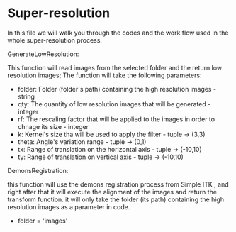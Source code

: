 # Super-resolution

In this file we will walk you through the codes and the work flow used in the whole super-resolution process.

GenerateLowResolution:

This function will read images from the selected folder and the return low resolution images;
The function will take the following parameters:
  - folder: Folder (folder's path) containing the high resolution images - string
  - qty: The quantity of low resolution images that will be generated - integer
  - rf: The rescaling factor that will be applied to the images in order to chnage its size - integer
  - k: Kernel's size tha will be used to apply the filter - tuple -> (3,3)
  - theta: Angle's variation range - tuple -> (0,1)
  - tx: Range of translation on the horizontal axis - tuple -> (-10,10)
  - ty: Range of translation on vertical axis - tuple -> (-10,10)

DemonsRegistration:

this function will use the demons registration process from Simple ITK 
, and right after that it will execute the alignment of the images and return the transform function.
it will only take the folder (its path) containing the high resolution images as a parameter in code.
- folder = 'images'
